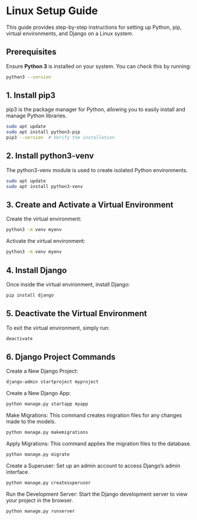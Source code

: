 # Linux Setup Guide

This guide provides step-by-step instructions for setting up Python, pip, virtual environments, and Django on a Linux system.

## Prerequisites

Ensure **Python 3** is installed on your system. You can check this by running:

```bash
python3 --version
```



## 1. Install pip3
pip3 is the package manager for Python, allowing you to easily install and manage Python libraries.
```bash
sudo apt update
sudo apt install python3-pip
pip3 --version  # Verify the installation
```




## 2. Install python3-venv
The python3-venv module is used to create isolated Python environments.
```bash
sudo apt update
sudo apt install python3-venv
```



## 3. Create and Activate a Virtual Environment
Create the virtual environment:
```bash
python3 -m venv myenv
```

Activate the virtual environment:
```bash
python3 -m venv myenv
```


## 4. Install Django
Once inside the virtual environment, install Django:
```bash
pip install django
```



## 5. Deactivate the Virtual Environment
To exit the virtual environment, simply run:
```bash
deactivate
```


## 6. Django Project Commands
Create a New Django Project:
```bash
django-admin startproject myproject
```

Create a New Django App:
```bash
python manage.py startapp myapp
```
Make Migrations: This command creates migration files for any changes made to the models.
```bash
python manage.py makemigrations
```
Apply Migrations: This command applies the migration files to the database.
```bash
python manage.py migrate
```
Create a Superuser: Set up an admin account to access Django’s admin interface.
```bash
python manage.py createsuperuser
```
Run the Development Server: Start the Django development server to view your project in the browser.
```bash
python manage.py runserver
```

